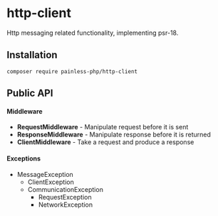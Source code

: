 # http-client

Http messaging related functionality, implementing psr-18.

## Installation

`composer require painless-php/http-client`

## Public API

#### Middleware

- **RequestMiddleware** - Manipulate request before it is sent
- **ResponseMiddleware** - Manipulate response before it is returned
- **ClientMiddleware** - Take a request and produce a response

#### Exceptions

- MessageException
    - ClientException
    - CommunicationException
        - RequestException
        - NetworkException

